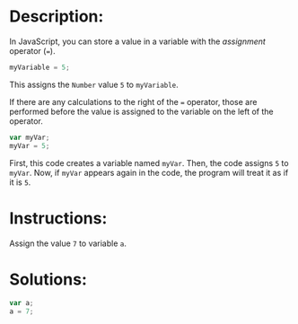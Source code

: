 # Description:

In JavaScript, you can store a value in a variable with the <dfn>assignment</dfn> operator (`=`).

```js
myVariable = 5;
```

This assigns the `Number` value `5` to `myVariable`.

If there are any calculations to the right of the `=` operator, those are performed before the value is assigned to the variable on the left of the operator.

```js
var myVar;
myVar = 5;
```

First, this code creates a variable named `myVar`. Then, the code assigns `5` to `myVar`. Now, if `myVar` appears again in the code, the program will treat it as if it is `5`.

# Instructions:

Assign the value `7` to variable `a`.

# Solutions:

```js
var a;
a = 7;
```
